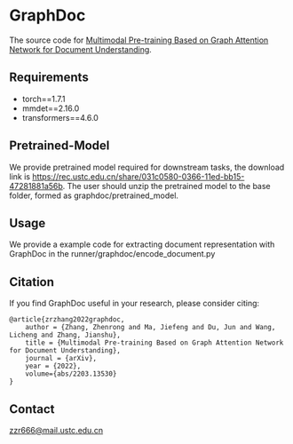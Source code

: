# GraphDoc
The source code for [Multimodal Pre-training Based on Graph Attention Network for Document Understanding](https://arxiv.org/abs/2203.13530).

## Requirements
* torch==1.7.1
* mmdet==2.16.0
* transformers==4.6.0

## Pretrained-Model
We provide pretrained model required for downstream tasks, the download link is https://rec.ustc.edu.cn/share/031c0580-0366-11ed-bb15-47281881a56b.
The user should unzip the pretrained model to the base folder, formed as graphdoc/pretrained_model.

## Usage
We provide a example code for extracting document representation with GraphDoc in the runner/graphdoc/encode_document.py

## Citation
If you find GraphDoc useful in your research, please consider citing:

    @article{zrzhang2022graphdoc,
        author = {Zhang, Zhenrong and Ma, Jiefeng and Du, Jun and Wang, Licheng and Zhang, Jianshu},
        title = {Multimodal Pre-training Based on Graph Attention Network for Document Understanding},
        journal = {arXiv},
        year = {2022},
        volume={abs/2203.13530}
    }

## Contact
zzr666@mail.ustc.edu.cn<br>